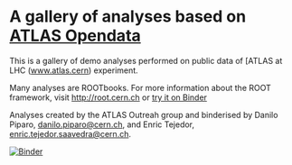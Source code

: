 # A gallery of analyses based on [ATLAS Opendata](http://opendata.atlas.cern)

This is a gallery of demo analyses performed on public data of [ATLAS at LHC (www.atlas.cern) experiment.

Many analyses are ROOTbooks. For more information about the ROOT framework,
visit http://root.cern.ch or [try it on Binder](http://root.cern.ch/notebooks/rootbinder)

Analyses created by the ATLAS Outreah group and binderised by Danilo Piparo, danilo.piparo@cern.ch, and Enric Tejedor, enric.tejedor.saavedra@cern.ch.

[![Binder](https://mybinder.org/badge_logo.svg)](https://mybinder.org/v2/gh/artfisica/opendataGallery/d9d28c7ba8153251dae2ec470eb92c1f42a0222c)
